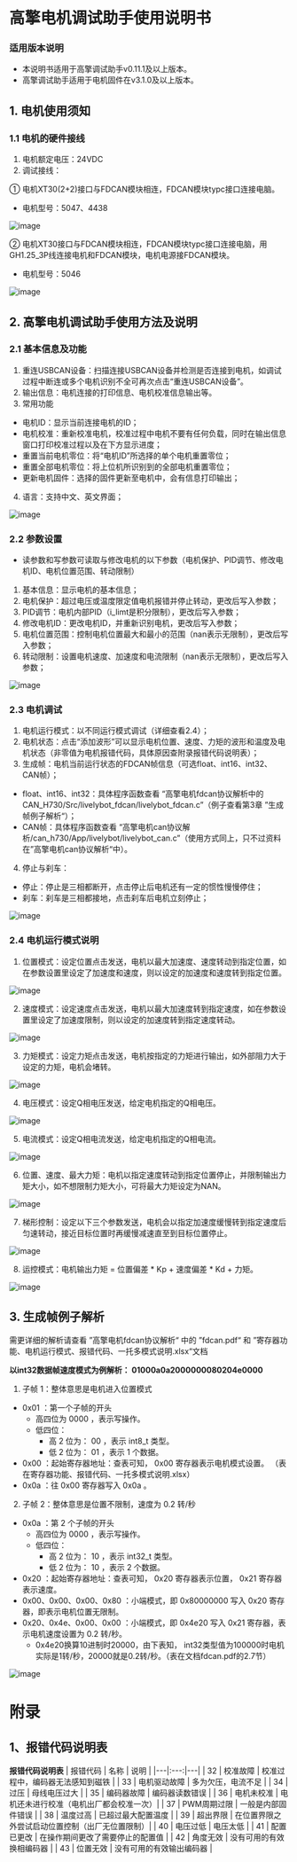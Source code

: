 # 高擎电机调试助手使用说明书
### 适用版本说明
- 本说明书适用于高擎调试助手v0.11.1及以上版本。
- 高擎调试助手适用于电机固件在v3.1.0及以上版本。

## 1. 电机使用须知 
### 1.1  电机的硬件接线 
1. 电机额定电压：24VDC
2. 调试接线：

① 电机XT30(2+2)接口与FDCAN模块相连，FDCAN模块typc接口连接电脑。 
- 电机型号：5047、4438

![image](/livelybot/livelybot_upper_computer/images/picture_0.png)

② 电机XT30接口与FDCAN模块相连，FDCAN模块typc接口连接电脑，用GH1.25_3P线连接电机和FDCAN模块，电机电源接FDCAN模块。 
- 电机型号：5046

![image](/livelybot/livelybot_upper_computer/images/picture_1.png)

## 2. 高擎电机调试助手使用方法及说明
### 2.1  基本信息及功能
1. 重连USBCAN设备：扫描连接USBCAN设备并检测是否连接到电机，如调试过程中断连或多个电机识别不全可再次点击“重连USBCAN设备”。
2. 输出信息：电机连接的打印信息、电机校准信息输出等。
3. 常用功能
  - 电机ID：显示当前连接电机的ID；
  - 电机校准：重新校准电机，校准过程中电机不要有任何负载，同时在输出信息窗口打印校准过程以及在下方显示进度；
  - 重置当前电机零位：将“电机ID”所选择的单个电机重置零位；
  - 重置全部电机零位：将上位机所识别到的全部电机重置零位；
  - 更新电机固件：选择的固件更新至电机中，会有信息打印输出；
4. 语言：支持中文、英文界面；

![image](/livelybot/livelybot_upper_computer/images/picture_2.png)

### 2.2  参数设置
- 读参数和写参数可读取与修改电机的以下参数（电机保护、PID调节、修改电机ID、电机位置范围、转动限制）
1. 基本信息：显示电机的基本信息；
2. 电机保护：超过电压或温度限定值电机报错并停止转动，更改后写入参数；
3. PID调节：电机内部PID（i_limt是积分限制），更改后写入参数；
4. 修改电机ID：更改电机ID，并重新识别电机，更改后写入参数；
5. 电机位置范围：控制电机位置最大和最小的范围（nan表示无限制），更改后写入参数；
6. 转动限制：设置电机速度、加速度和电流限制（nan表示无限制），更改后写入参数；

![image](/livelybot/livelybot_upper_computer/images/picture_3.png)

### 2.3  电机调试
1. 电机运行模式：以不同运行模式调试（详细查看2.4）；
2. 电机状态：点击“添加波形”可以显示电机位置、速度、力矩的波形和温度及电机状态（非零值为电机报错代码，具体原因查附录报错代码说明表）；
3. 生成帧：电机当前运行状态的FDCAN帧信息（可选float、int16、int32、CAN帧）；
  - float、int16、int32：具体程序函数查看 “高擎电机fdcan协议解析中的CAN_H730/Src/livelybot_fdcan/livelybot_fdcan.c”（例子查看第3章 ”生成帧例子解析“）；
  - CAN帧：具体程序函数查看 “高擎电机can协议解析/can_h730/App/livelybot/livelybot_can.c”（使用方式同上，只不过资料在”高擎电机can协议解析“中）。
4. 停止与刹车：
  - 停止：停止是三相都断开，点击停止后电机还有一定的惯性慢慢停住；
  - 刹车：刹车是三相都接地，点击刹车后电机立刻停止；

![image](/livelybot/livelybot_upper_computer/images/picture_5.png)

### 2.4  电机运行模式说明

1. 位置模式：设定位置点击发送，电机以最大加速度、速度转动到指定位置，如在参数设置里设定了加速度和速度，则以设定的加速度和速度转到指定位置。

![image](/livelybot/livelybot_upper_computer/images/picture_6.png)

2. 速度模式：设定速度点击发送，电机以最大加速度转到指定速度，如在参数设置里设定了加速度限制，则以设定的加速度转到指定速度转动。

![image](/livelybot/livelybot_upper_computer/images/picture_7.png)

3. 力矩模式：设定力矩点击发送，电机按指定的力矩进行输出，如外部阻力大于设定的力矩，电机会堵转。

![image](/livelybot/livelybot_upper_computer/images/picture_8.png)

4. 电压模式：设定Q相电压发送，给定电机指定的Q相电压。

![image](/livelybot/livelybot_upper_computer/images/picture_9.png)

5. 电流模式：设定Q相电流发送，给定电机指定的Q相电流。

![image](/livelybot/livelybot_upper_computer/images/picture_10.png)

6. 位置、速度、最大力矩：电机以指定速度转动到指定位置停止，并限制输出力矩大小，如不想限制力矩大小，可将最大力矩设定为NAN。

![image](/livelybot/livelybot_upper_computer/images/picture_11.png)

7. 梯形控制：设定以下三个参数发送，电机会以指定加速度缓慢转到指定速度后匀速转动，接近目标位置时再缓慢减速直至到目标位置停止。

![image](/livelybot/livelybot_upper_computer/images/picture_12.png)

8. 运控模式：电机输出力矩 = 位置偏差 * Kp + 速度偏差 * Kd + 力矩。

![image](/livelybot/livelybot_upper_computer/images/picture_13.png)

## 3. 生成帧例子解析 
需更详细的解析请查看 ”高擎电机fdcan协议解析“ 中的 ”fdcan.pdf“ 和 ”寄存器功能、电机运行模式、报错代码、一托多模式说明.xlsx“文档

**以int32数据帧速度模式为例解析： 01000a0a2000000080204e0000**
1. 子帧 1：整体意思是电机进入位置模式
- 0x01 ：第一个子帧的开头 
  - 高四位为 0000 ，表示写操作。 
  - 低四位： 
    - 高 2 位为： 00 ，表示 int8_t 类型。 
    - 低 2 位为： 01 ，表示 1 个数据。 
- 0x00 ：起始寄存器地址：查表可知， 0x00 寄存器表示电机模式设置。 （表在寄存器功能、报错代码、一托多模式说明.xlsx）
- 0x0a ：往 0x00 寄存器写入 0x0a 。
2. 子帧 2：整体意思是位置不限制，速度为 0.2 转/秒
- 0x0a ：第 2 个子帧的开头 
  - 高四位为 0000 ，表示写操作。 
  - 低四位： 
    - 高 2 位为： 10 ，表示 int32_t 类型。 
    - 低 2 位为： 10 ，表示 2 个数据。 
- 0x20 ：起始寄存器地址：查表可知， 0x20 寄存器表示位置， 0x21 寄存器表示速度。 
- 0x00、0x00、0x00、0x80 ：小端模式，即 0x80000000 写入 0x20 寄存器，即表示电机位置无限制。 
- 0x20、0x4e、0x00、0x00 ：小端模式，即 0x4e20 写入 0x21 寄存器，表示电机速度设置为 0.2 转/秒。
  - 0x4e20换算10进制时20000，由下表知， int32类型值为100000时电机实际是1转/秒，20000就是0.2转/秒。（表在文档fdcan.pdf的2.7节）

![image](/livelybot/livelybot_upper_computer/images/picture_14.png)


# 附录

## 1、报错代码说明表
**报错代码说明表**
| 报错代码 | 名称 | 说明 |
|---|:---:|---|
| 32 | 校准故障	| 校准过程中，编码器无法感知到磁铁 |
| 33 | 电机驱动故障 | 多为欠压，电流不足 | 
| 34 | 过压	| 母线电压过大 | 
| 35 | 编码器故障 | 编码器读数错误 | 
| 36 | 电机未校准 | 电机还未进行校准（电机出厂都会校准一次）|
| 37 | PWM周期过限 | 一般是内部固件错误 |
| 38 | 温度过高	| 已超过最大配置温度 | 
| 39 | 超出界限	| 在位置界限之外尝试启动位置控制（出厂无位置限制）|
| 40 | 电压过低	| 电压太低 | 
| 41 | 配置已更改 | 在操作期间更改了需要停止的配置值 |
| 42 | 角度无效	| 没有可用的有效换相编码器 |
| 43 | 位置无效	| 没有可用的有效输出编码器 |